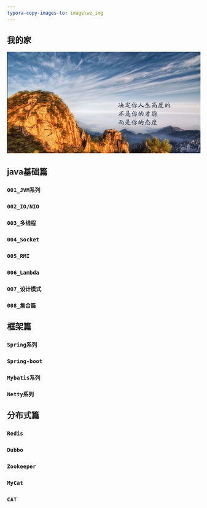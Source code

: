 ```yaml
---
typora-copy-images-to: image\wz_img
---
```


## 我的家

![1519450795168](image/wz_img/1519450795168.png)







## java基础篇

### `001_JVM系列`

### `002_IO/NIO`

### `003_多线程`

### `004_Socket`

### `005_RMI`

### `006_Lambda`

### `007_设计模式`

### `008_集合篇`

## 框架篇

### `Spring系列`



###  `Spring-boot`



### `Mybatis系列`



### `Netty系列`



## 分布式篇

### `Redis`

### `Dubbo`

### `Zookeeper`

### `MyCat`

### `CAT`

